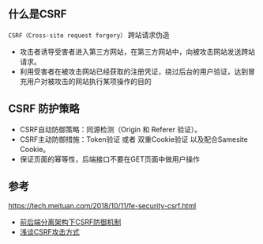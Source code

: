 
## 什么是CSRF

`CSRF（Cross-site request forgery）` 跨站请求伪造

* 攻击者诱导受害者进入第三方网站，在第三方网站中，向被攻击网站发送跨站请求。
* 利用受害者在被攻击网站已经获取的注册凭证，绕过后台的用户验证，达到冒充用户对被攻击的网站执行某项操作的目的

## CSRF 防护策略

* CSRF自动防御策略：同源检测（Origin 和 Referer 验证）。
* CSRF主动防御措施：Token验证 或者 双重Cookie验证 以及配合Samesite Cookie。
* 保证页面的幂等性，后端接口不要在GET页面中做用户操作

## 参考

https://tech.meituan.com/2018/10/11/fe-security-csrf.html

* [前后端分离架构下CSRF防御机制](https://segmentfault.com/a/1190000006944760)
* [浅谈CSRF攻击方式](https://www.cnblogs.com/hyddd/archive/2009/04/09/1432744.html)